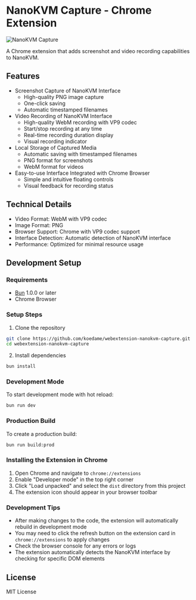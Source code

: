 # NanoKVM Capture - Chrome Extension

![NanoKVM Capture](./docs/screenshot.png)

A Chrome extension that adds screenshot and video recording capabilities to NanoKVM.

## Features

- Screenshot Capture of NanoKVM Interface
  - High-quality PNG image capture
  - One-click saving
  - Automatic timestamped filenames
- Video Recording of NanoKVM Interface
  - High-quality WebM recording with VP9 codec
  - Start/stop recording at any time
  - Real-time recording duration display
  - Visual recording indicator
- Local Storage of Captured Media
  - Automatic saving with timestamped filenames
  - PNG format for screenshots
  - WebM format for videos
- Easy-to-use Interface Integrated with Chrome Browser
  - Simple and intuitive floating controls
  - Visual feedback for recording status

## Technical Details

- Video Format: WebM with VP9 codec
- Image Format: PNG
- Browser Support: Chrome with VP9 codec support
- Interface Detection: Automatic detection of NanoKVM interface
- Performance: Optimized for minimal resource usage

## Development Setup

### Requirements

- [Bun](https://bun.sh/) 1.0.0 or later
- Chrome Browser

### Setup Steps

1. Clone the repository
```bash
git clone https://github.com/koedame/webextension-nanokvm-capture.git
cd webextension-nanokvm-capture
```

2. Install dependencies
```bash
bun install
```

### Development Mode

To start development mode with hot reload:
```bash
bun run dev
```

### Production Build

To create a production build:
```bash
bun run build:prod
```

### Installing the Extension in Chrome

1. Open Chrome and navigate to `chrome://extensions`
2. Enable "Developer mode" in the top right corner
3. Click "Load unpacked" and select the `dist` directory from this project
4. The extension icon should appear in your browser toolbar

### Development Tips

- After making changes to the code, the extension will automatically rebuild in development mode
- You may need to click the refresh button on the extension card in `chrome://extensions` to apply changes
- Check the browser console for any errors or logs
- The extension automatically detects the NanoKVM interface by checking for specific DOM elements

## License

MIT License
